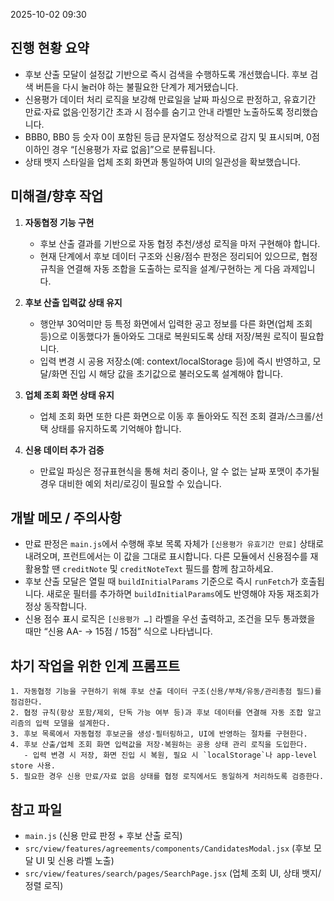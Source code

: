 2025-10-02 09:30

## 진행 현황 요약
- 후보 산출 모달이 설정값 기반으로 즉시 검색을 수행하도록 개선했습니다. 후보 검색 버튼을 다시 눌러야 하는 불필요한 단계가 제거됐습니다.
- 신용평가 데이터 처리 로직을 보강해 만료일을 날짜 파싱으로 판정하고, 유효기간 만료·자료 없음·인정기간 초과 시 점수를 숨기고 안내 라벨만 노출하도록 정리했습니다.
- BBB0, BB0 등 숫자 0이 포함된 등급 문자열도 정상적으로 감지 및 표시되며, 0점 이하인 경우 “[신용평가 자료 없음]”으로 분류됩니다.
- 상태 뱃지 스타일을 업체 조회 화면과 통일하여 UI의 일관성을 확보했습니다.

## 미해결/향후 작업
1. **자동협정 기능 구현**
   - 후보 산출 결과를 기반으로 자동 협정 추천/생성 로직을 마저 구현해야 합니다.
   - 현재 단계에서 후보 데이터 구조와 신용/점수 판정은 정리되어 있으므로, 협정 규칙을 연결해 자동 조합을 도출하는 로직을 설계/구현하는 게 다음 과제입니다.

2. **후보 산출 입력값 상태 유지**
   - 행안부 30억미만 등 특정 화면에서 입력한 공고 정보를 다른 화면(업체 조회 등)으로 이동했다가 돌아와도 그대로 복원되도록 상태 저장/복원 로직이 필요합니다.
   - 입력 변경 시 공용 저장소(예: context/localStorage 등)에 즉시 반영하고, 모달/화면 진입 시 해당 값을 초기값으로 불러오도록 설계해야 합니다.

3. **업체 조회 화면 상태 유지**
   - 업체 조회 화면 또한 다른 화면으로 이동 후 돌아와도 직전 조회 결과/스크롤/선택 상태를 유지하도록 기억해야 합니다.

4. **신용 데이터 추가 검증**
   - 만료일 파싱은 정규표현식을 통해 처리 중이나, 알 수 없는 날짜 포맷이 추가될 경우 대비한 예외 처리/로깅이 필요할 수 있습니다.

## 개발 메모 / 주의사항
- 만료 판정은 `main.js`에서 수행해 후보 목록 자체가 `[신용평가 유효기간 만료]` 상태로 내려오며, 프런트에서는 이 값을 그대로 표시합니다. 다른 모듈에서 신용점수를 재활용할 땐 `creditNote` 및 `creditNoteText` 필드를 함께 참고하세요.
- 후보 산출 모달은 열릴 때 `buildInitialParams` 기준으로 즉시 `runFetch`가 호출됩니다. 새로운 필터를 추가하면 `buildInitialParams`에도 반영해야 자동 재조회가 정상 동작합니다.
- 신용 점수 표시 로직은 `[신용평가 …]` 라벨을 우선 출력하고, 조건을 모두 통과했을 때만 “신용 AA- → 15점 / 15점” 식으로 나타냅니다.

## 차기 작업을 위한 인계 프롬프트
```
1. 자동협정 기능을 구현하기 위해 후보 산출 데이터 구조(신용/부채/유동/관리총점 필드)를 점검한다.
2. 협정 규칙(항상 포함/제외, 단독 가능 여부 등)과 후보 데이터를 연결해 자동 조합 알고리즘의 입력 모델을 설계한다.
3. 후보 목록에서 자동협정 후보군을 생성·필터링하고, UI에 반영하는 절차를 구현한다.
4. 후보 산출/업체 조회 화면 입력값을 저장·복원하는 공용 상태 관리 로직을 도입한다.
   - 입력 변경 시 저장, 화면 진입 시 복원, 필요 시 `localStorage`나 app-level store 사용.
5. 필요한 경우 신용 만료/자료 없음 상태를 협정 로직에서도 동일하게 처리하도록 검증한다.
```

## 참고 파일
- `main.js` (신용 만료 판정 + 후보 산출 로직)
- `src/view/features/agreements/components/CandidatesModal.jsx` (후보 모달 UI 및 신용 라벨 노출)
- `src/view/features/search/pages/SearchPage.jsx` (업체 조회 UI, 상태 뱃지/정렬 로직)
